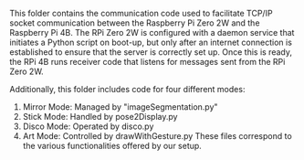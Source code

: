 This folder contains the communication code used to facilitate TCP/IP socket communication between the Raspberry Pi Zero 2W and the Raspberry Pi 4B. The RPi Zero 2W is configured with a daemon service that initiates a Python script on boot-up, but only after an internet connection is established to ensure that the server is correctly set up. Once this is ready, the RPi 4B runs receiver code that listens for messages sent from the RPi Zero 2W.

Additionally, this folder includes code for four different modes:

1. Mirror Mode: Managed by "imageSegmentation.py"
2. Stick Mode: Handled by pose2Display.py
3. Disco Mode: Operated by disco.py
4. Art Mode: Controlled by drawWithGesture.py
These files correspond to the various functionalities offered by our setup.
